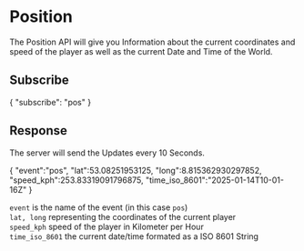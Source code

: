 # Position

The Position API will give you Information about the current coordinates and speed of the player as well as the current Date and Time of the World.

## Subscribe

<code-block lang="json">
{
    "subscribe": "pos"
}
</code-block>

## Response

The server will send the Updates every 10 Seconds.

<code-block lang="json">
{
    "event":"pos",
    "lat":53.08251953125,
    "long":8.815362930297852,
    "speed_kph":253.83319091796875,
    "time_iso_8601":"2025-01-14T10-01-16Z"
}
</code-block>

<code>event</code> is the name of the event (in this case <code>pos</code>) <br/>
<code>lat, long</code> representing the coordinates of the current player <br/>
<code>speed_kph</code> speed of the player in Kilometer per Hour <br/>
<code>time_iso_8601</code> the current date/time formated as a ISO 8601 String
